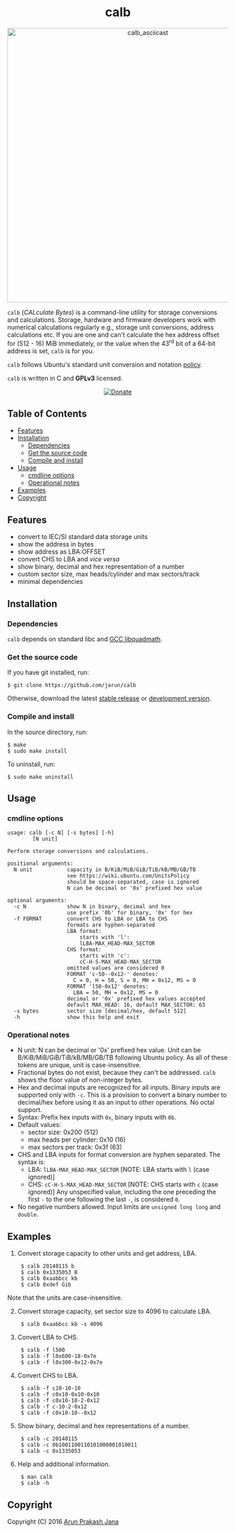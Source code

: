 <h1 align="center">calb</h1>

<p align="center">
<a href="https://asciinema.org/a/87384"><img src="https://asciinema.org/a/87384.png" alt="calb_asciicast" width="625"/></a>
</p>

`calb` (*CALculate Bytes*) is a command-line utility for storage conversions and calculations. Storage, hardware and firmware developers work with numerical calculations regularly e.g., storage unit conversions, address calculations etc. If you are one and can't calculate the hex address offset for (512 - 16) MiB immediately, or the value when the 43<sup>rd</sup> bit of a 64-bit address is set, `calb` is for you.

`calb` follows Ubuntu's standard unit conversion and notation [policy](https://wiki.ubuntu.com/UnitsPolicy).

`calb` is written in C and **GPLv3** licensed.

<p align="center">
<a href="https://www.paypal.com/cgi-bin/webscr?cmd=_s-xclick&hosted_button_id=RMLTQ76JSXJ4Q"><img src="https://img.shields.io/badge/paypal-donate-orange.svg?maxAge=2592000" alt="Donate" /></a>
</p>

## Table of Contents

- [Features](#features)
- [Installation](#installation)
  - [Dependencies](#dependencies)
  - [Get the source code](#get-the-source-code)
  - [Compile and install](#compile-and-install)
- [Usage](#usage)
  - [cmdline options](#cmdline-options)
  - [Operational notes](#operational-notes)
- [Examples](#examples)
- [Copyright](#copyright)

## Features

- convert to IEC/SI standard data storage units
- show the address in bytes
- show address as LBA:OFFSET
- convert CHS to LBA and *vice versa*
- show binary, decimal and hex representation of a number
- custom sector size, max heads/cylinder and max sectors/track
- minimal dependencies

## Installation

### Dependencies

`calb` depends on standard libc and [GCC libquadmath](https://gcc.gnu.org/onlinedocs/libquadmath/).

### Get the source code

If you have git installed, run:

    $ git clone https://github.com/jarun/calb
Otherwise, download the latest [stable release](https://github.com/jarun/calb/releases/latest) or [development version](https://github.com/jarun/calb/archive/master.zip).

### Compile and install

In the source directory, run:

    $ make
    $ sudo make install
To uninstall, run:

    $ sudo make uninstall

## Usage

### cmdline options

    usage: calb [-c N] [-s bytes] [-h]
            [N unit]

    Perform storage conversions and calculations.

    positional arguments:
      N unit           capacity in B/KiB/MiB/GiB/TiB/kB/MB/GB/TB
                       see https://wiki.ubuntu.com/UnitsPolicy
                       should be space-separated, case is ignored
                       N can be decimal or '0x' prefixed hex value

    optional arguments:
      -c N             show N in binary, decimal and hex
                       use prefix '0b' for binary, '0x' for hex
      -f FORMAT        convert CHS to LBA or LBA to CHS
                       formats are hyphen-separated
                       LBA format:
                           starts with 'l':
                           lLBA-MAX_HEAD-MAX_SECTOR
                       CHS format:
                           starts with 'c':
                           cC-H-S-MAX_HEAD-MAX_SECTOR
                       omitted values are considered 0
                       FORMAT 'c-50--0x12-' denotes:
                         C = 0, H = 50, S = 0, MH = 0x12, MS = 0
                       FORMAT 'l50-0x12' denotes:
                         LBA = 50, MH = 0x12, MS = 0
                       decimal or '0x' prefixed hex values accepted
                       default MAX_HEAD: 16, default MAX_SECTOR: 63
      -s bytes         sector size [decimal/hex, default 512]
      -h               show this help and exit

### Operational notes

- N unit: N can be decimal or '0x' prefixed hex value. Unit can be B/KiB/MiB/GiB/TiB/kB/MB/GB/TB following Ubuntu policy. As all of these tokens are unique, unit is case-insensitive.
- Fractional bytes do not exist, because they can't be addressed. `calb` shows the floor value of non-integer bytes.
- Hex and decimal inputs are recognized for all inputs. Binary inputs are supported only with `-c`. This is a provision to convert a binary number to decimal/hex before using it as an input to other operations. No octal support.
- Syntax: Prefix hex inputs with `0x`, binary inputs with `0b`.
- Default values:
  - sector size: 0x200 (512)
  - max heads per cylinder: 0x10 (16)
  - max sectors per track: 0x3f (63)
- CHS and LBA inputs for format conversion are hyphen separated. The syntax is:
  - LBA: `lLBA-MAX_HEAD-MAX_SECTOR`   [NOTE: LBA starts with `l` (case ignored)]
  - CHS: `cC-H-S-MAX_HEAD-MAX_SECTOR` [NOTE: CHS starts with `c` (case ignored)]
  Any unspecified value, including the one preceding the first `-` to the one following the last `-`, is considered `0`.
- No negative numbers allowed. Input limits are `unsigned long long` and `double`.

## Examples

1. Convert storage capacity to other units and get address, LBA.

        $ calb 20140115 b
        $ calb 0x1335053 B
        $ calb 0xaabbcc kb
        $ calb 0xdef Gib
Note that the units are case-insensitive.

2. Convert storage capacity, set sector size to 4096 to calculate LBA.

        $ calb 0xaabbcc kb -s 4096

3. Convert LBA to CHS.

        $ calb -f l500
        $ calb -f l0x600-18-0x7e
        $ calb -f l0x300-0x12-0x7e

4. Convert CHS to LBA.

        $ calb -f c10-10-10
        $ calb -f c0x10-0x10-0x10
        $ calb -f c0x10-10-2-0x12
        $ calb -f c-10-2-0x12
        $ calb -f c0x10-10--0x12

5. Show binary, decimal and hex representations of a number.

        $ calb -c 20140115
        $ calb -c 0b1001100110101000001010011
        $ calb -c 0x1335053

6. Help and additional information.

        $ man calb
        $ calb -h

## Copyright

Copyright (C) 2016 [Arun Prakash Jana](mailto:engineerarun@gmail.com)
